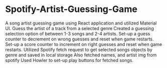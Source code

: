 # Spotify-Artist-Guessing-Game
A song artist guessing game using React application and utilized Material UI.
Guess the artist of a track from a selected genre 
Created a guessing selection option of between 1-3 songs and 2-4 artists.
Set-up a guess counter to decrement on wrong guesses and reset when game restarts.
Set-up a score counter to increment on right guesses and reset when game restarts.
Utilized Spotify fetch request to get selected songs objects by genre and saved in local storage
Also fetched names, and artist img from spotify 
Used Howler to set-up play buttons for fetched songs.
